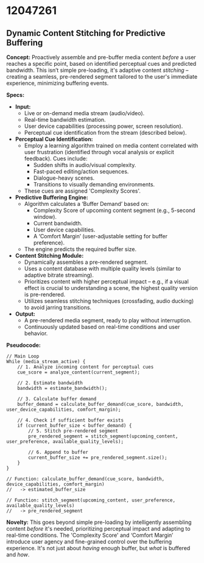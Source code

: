 # 12047261

## Dynamic Content Stitching for Predictive Buffering

**Concept:** Proactively assemble and pre-buffer media content *before* a user reaches a specific point, based on identified perceptual cues and predicted bandwidth. This isn’t simple pre-loading, it's adaptive content *stitching* – creating a seamless, pre-rendered segment tailored to the user's immediate experience, minimizing buffering events.

**Specs:**

*   **Input:**
    *   Live or on-demand media stream (audio/video).
    *   Real-time bandwidth estimation.
    *   User device capabilities (processing power, screen resolution).
    *   Perceptual cue identification from the stream (described below).
*   **Perceptual Cue Identification:**
    *   Employ a learning algorithm trained on media content correlated with user frustration (identified through vocal analysis or explicit feedback).  Cues include:
        *   Sudden shifts in audio/visual complexity.
        *   Fast-paced editing/action sequences.
        *   Dialogue-heavy scenes.
        *   Transitions to visually demanding environments.
    *   These cues are assigned 'Complexity Scores'.
*   **Predictive Buffering Engine:**
    *   Algorithm calculates a ‘Buffer Demand’ based on:
        *   Complexity Score of upcoming content segment (e.g., 5-second window).
        *   Current bandwidth.
        *   User device capabilities.
        *   A ‘Comfort Margin’ (user-adjustable setting for buffer preference).
    *   The engine predicts the required buffer size.
*   **Content Stitching Module:**
    *   Dynamically assembles a pre-rendered segment.
    *   Uses a content database with multiple quality levels (similar to adaptive bitrate streaming).
    *   Prioritizes content with higher perceptual impact –  e.g., if a visual effect is crucial to understanding a scene, the highest quality version is pre-rendered.
    *   Utilizes seamless stitching techniques (crossfading, audio ducking) to avoid jarring transitions.
*   **Output:**
    *   A pre-rendered media segment, ready to play without interruption.
    *   Continuously updated based on real-time conditions and user behavior.

**Pseudocode:**

```
// Main Loop
While (media_stream_active) {
    // 1. Analyze incoming content for perceptual cues
    cue_score = analyze_content(current_segment);

    // 2. Estimate bandwidth
    bandwidth = estimate_bandwidth();

    // 3. Calculate buffer demand
    buffer_demand = calculate_buffer_demand(cue_score, bandwidth, user_device_capabilities, comfort_margin);

    // 4. Check if sufficient buffer exists
    if (current_buffer_size < buffer_demand) {
        // 5. Stitch pre-rendered segment
        pre_rendered_segment = stitch_segment(upcoming_content, user_preference, available_quality_levels);

        // 6. Append to buffer
        current_buffer_size += pre_rendered_segment.size();
    }
}

// Function: calculate_buffer_demand(cue_score, bandwidth, device_capabilities, comfort_margin)
//   -> estimated_buffer_size

// Function: stitch_segment(upcoming_content, user_preference, available_quality_levels)
//   -> pre_rendered_segment
```

**Novelty:** This goes beyond simple pre-loading by intelligently assembling content *before* it's needed, prioritizing perceptual impact and adapting to real-time conditions. The 'Complexity Score' and ‘Comfort Margin’ introduce user agency and fine-grained control over the buffering experience.  It's not just about *having* enough buffer, but *what* is buffered and *how*.